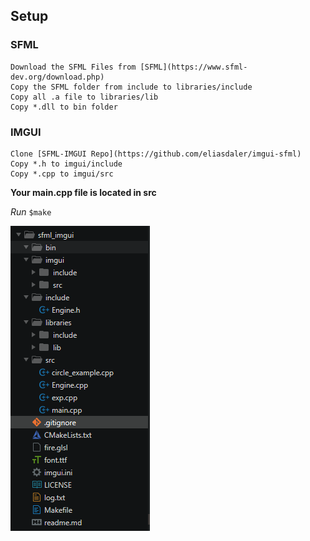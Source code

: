 ## Setup
### SFML
	Download the SFML Files from [SFML](https://www.sfml-dev.org/download.php)
	Copy the SFML folder from include to libraries/include
	Copy all .a file to libraries/lib
	Copy *.dll to bin folder

### IMGUI
	Clone [SFML-IMGUI Repo](https://github.com/eliasdaler/imgui-sfml)
	Copy *.h to imgui/include
	Copy *.cpp to imgui/src


**Your main.cpp file is located in src**

*Run* `$make `

>
![Directory Structure](img.png "dir")